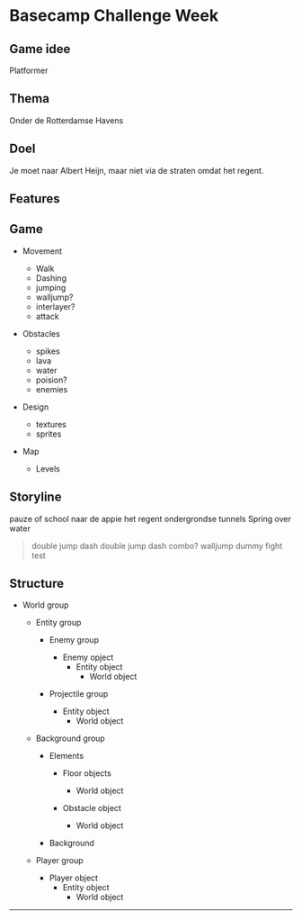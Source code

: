 # Basecamp Challenge Week

## Game idee

Platformer

## Thema

Onder de Rotterdamse Havens

## Doel

Je moet naar Albert Heijn, maar niet via de straten omdat het regent.

## Features

## Game

- Movement

  - Walk
  - Dashing
  - jumping
  - walljump?
  - interlayer?
  - attack

- Obstacles

  - spikes
  - lava
  - water
  - poision?
  - enemies

- Design

  - textures
  - sprites

- Map
  - Levels

## Storyline

pauze of school
naar de appie
het regent
ondergrondse tunnels
Spring over water

> double jump
> dash
> double jump dash combo?
> walljump
> dummy fight
> test

## Structure

- World group

  - Entity group

    - Enemy group

      - Enemy opject
        - Entity object
          - World object

    - Projectile group
      - Entity object
        - World object

  - Background group

    - Elements

      - Floor objects

        - World object

      - Obstacle object
        - World object

    - Background

  - Player group
    - Player object
      - Entity object
        - World object

---
